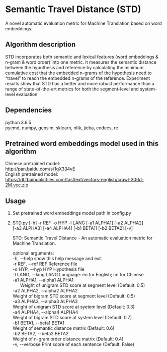 # Semantic Travel Distance (STD)
A novel automatic evaluation metric for Machine Translation based on word embeddings. 

## Algorithm description
STD incorporates both semantic and lexical features (word embeddings & n-gram & word order) into one metric. It measures the semantic distance between the hypothesis and reference by calculating the minimum cumulative cost that the embedded n-grams of the hypothesis need to “travel” to reach the embedded n-grams of the reference. Experiment results show that STD has a better and more robust performance than a range of state-of-the-art metrics for both the segment-level and system-level evaluation.

## Dependencies
python 3.6.5     
pyemd, numpy, gensim, sklearn, nltk, jieba, codecs, re

## Pretrained word embeddings model used in this algorithm 
Chinese pretrained model:      
http://pan.baidu.com/s/1qX334vE      
English pretrained model:         
https://dl.fbaipublicfiles.com/fasttext/vectors-english/crawl-300d-2M.vec.zip

## Usage
1. Set pretrained word embeddings model path in config.py
2. STD.py [-h] -r REF -o HYP -l LANG [-a1 ALPHA1] [-a2 ALPHA2]       
   [-a3 ALPHA3] [-a4 ALPHA4] [-b1 BETA1] [-b2 BETA2] [-v]        
   
   STD: Semantic Travel Distance - An automatic evaluation metric for Machine Translation.        
   
   optional arguments:        
   -h, --help            show this help message and exit      
   -r REF, --ref REF     Reference file        
   -o HYP, --hyp HYP     Hypothesis file        
   -l LANG, --lang LANG  Language: en for English; cn for Chinese        
   -a1 ALPHA1, --alpha1 ALPHA1        
   &nbsp;&nbsp;&nbsp;&nbsp;&nbsp;&nbsp;Weight of unigram STD score at segment level (Default: 0.5)          
   -a2 ALPHA2, --alpha2 ALPHA2          
                        Weight of bigram STD score at segment level (Default: 0.5)           
   -a3 ALPHA3, --alpha3 ALPHA3           
                        Weight of unigram STD score at syetem level (Default: 0.3)          
   -a4 ALPHA4, --alpha4 ALPHA4         
                        Weight of bigram STD score at system level (Default: 0.7)          
   -b1 BETA1, --beta1 BETA1         
                        Weight of semantic distance matrix (Default: 0.6)          
   -b2 BETA2, --beta2 BETA2         
                        Weight of n-gram order distance matrix (Default: 0.4)           
   -v, --verbose         Print score of each sentence (Default: False)
       
